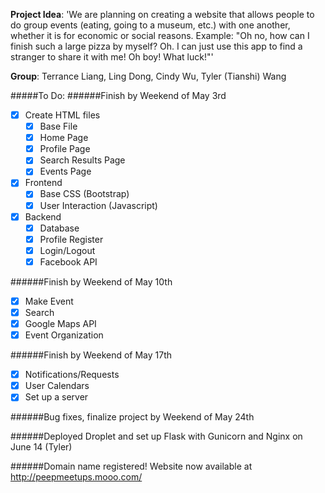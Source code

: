 **Project Idea**: 'We are planning on creating a website that allows people to do group events (eating, going to a museum, etc.) with one another, whether it is for economic or social reasons.
Example: "Oh no, how can I finish such a large pizza by myself? Oh. I can just use this app to find a stranger to share it with me! Oh boy! What luck!"'

**Group**: Terrance Liang, Ling Dong, Cindy Wu, Tyler (Tianshi) Wang

#####To Do:
######Finish by Weekend of May 3rd
- [x] Create HTML files
  -  [x] Base File
  -  [x] Home Page
  -  [x] Profile Page
  -  [x] Search Results Page
  -  [x] Events Page
- [x] Frontend
  -  [x] Base CSS (Bootstrap)
  -  [x] User Interaction (Javascript)
- [x] Backend
  -  [x] Database  
  -  [x] Profile Register
  -  [x] Login/Logout
  -  [x] Facebook API

######Finish by Weekend of May 10th

  -  [x] Make Event
  -  [x] Search
  -  [x] Google Maps API
  -  [x] Event Organization

######Finish by Weekend of May 17th

  -  [x] Notifications/Requests
  -  [x] User Calendars
  -  [x] Set up a server

######Bug fixes, finalize project by Weekend of May 24th

######Deployed Droplet and set up Flask with Gunicorn and Nginx on June 14 (Tyler)

######Domain name registered! Website now available at http://peepmeetups.mooo.com/
